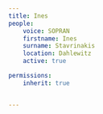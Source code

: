 ```yaml
---
title: Ines
people:
    voice: SOPRAN
    firstname: Ines
    surname: Stavrinakis
    location: Dahlewitz
    active: true

permissions:
    inherit: true


---
```

